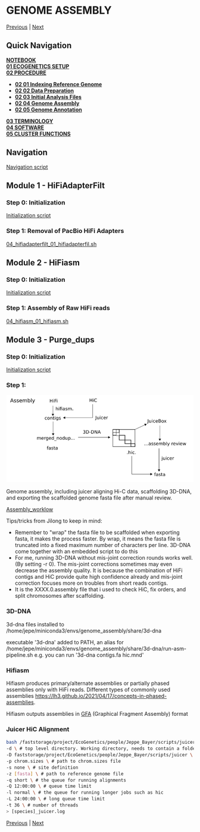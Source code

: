 # GENOME ASSEMBLY

[Previous](02_03_initial_analysis_procedure.md) | [Next](02_05_genome_annotation.md)

## Quick Navigation

**[NOTEBOOK](../NOTEBOOK.md)**  
**[01 ECOGENETICS SETUP](01_00_ecogenetics_setup.md)**  
**[02 PROCEDURE](02_00_procedure.md)**  

- **[02 01 Indexing Reference Genome](02_01_indexing_reference_genome_procedure.md)**
- **[02 02 Data Preparation](02_02_data_preparation_procedure.md)**
- **[02 03 Initial Analysis Files](02_03_initial_analysis_procedure.md)**
- **[02 04 Genome Assembly](02_04_genome_assembly.md)**
- **[02 05 Genome Annotation](02_05_genome_annotation.md)**

**[03 TERMINOLOGY](03_00_terminology.md)**  
**[04 SOFTWARE](04_00_software.md)**  
**[05 CLUSTER FUNCTIONS](05_00_cluster_functions.md)**

## Navigation

[Navigation script](../scripts/04_assembly/04_assembly_init.sh)

## Module 1 - HiFiAdapterFilt

### Step 0: Initialization

[Initialization script](../scripts/04_assembly/hifiadapterfilt/04_hifiadapterfilt_00_init.sh)

### Step 1: Removal of PacBio HiFi Adapters

[04_hifiadapterfilt_01_hifiadapterfil.sh](../scripts/04_assembly/hifiadapterfilt/modules/04_hifiadapterfilt_01_hifiadapterfilt.sh)

## Module 2 - HiFiasm

### Step 0: Initialization

[Initialization script](../scripts/04_assembly/hifiasm/04_hifiasm_00_init.sh)

### Step 1: Assembly of Raw HiFi reads

[04_hifiasm_01_hifiasm.sh](../scripts/04_assembly/hifiasm/modules/04_hifiasm_01_hifiasm.sh)

## Module 3 - Purge_dups

### Step 0: Initialization

[Initialization script](../scripts/04_assembly/purge_dups/04_purge_dups_00_init.sh)

### Step 1:

![jilong_assembly](../resources/jilong_assembly.png)

Genome assembly, including juicer aligning Hi-C data, scaffolding 3D-DNA, and exporting the scaffolded genome fasta file after manual review.

[Assembly_worklow](../scripts/jilong/genome_assembly_workflow.py)

Tips/tricks from Jilong to keep in mind:

- Remember to "wrap" the fasta file to be scaffolded when exporting fasta, it makes the process faster. By wrap, it means the fasta file is truncated into a fixed maximum number of characters per line. 3D-DNA come together with an embedded script to do this
- For me, running 3D-DNA without mis-joint correction rounds works well. (By setting -r 0). The mis-joint corrections sometimes may even decrease the assembly quality. It is because the combination of HiFi contigs and HiC provide quite high confidence already and mis-joint correction focuses more on troubles from short reads contigs.
- It is the XXXX.0.assembly file that i used to check HiC, fix orders, and split chromosomes after scaffolding.

### 3D-DNA

3d-dna files installed to /home/jepe/miniconda3/envs/genome_assembly/share/3d-dna

executable '3d-dna' added to PATH, an alias for /home/jepe/miniconda3/envs/genome_assembly/share/3d-dna/run-asm-pipeline.sh
e.g. you can run '3d-dna contigs.fa hic.mnd'

### Hifiasm

Hifiasm produces primary/alternate assemblies or partially phased assemblies only with HiFi reads. Different types of commonly used assemblies <https://lh3.github.io/2021/04/17/concepts-in-phased-assemblies>.

Hifiasm outputs assemblies in [GFA](https://github.com/GFA-spec/GFA-spec/blob/master/GFA-spec.md) (Graphical Fragment Assembly) format

### Juicer HiC Alignment

```bash
bash /faststorage/project/EcoGenetics/people/Jeppe_Bayer/scripts/juicer/scripts/juicer.sh \
-d \ # top level directory. Working directory, needs to contain a folder name /fastq containing the fastq files. A folder will also be created here for temporary files and the final alignement
-D faststorage/project/EcoGenetics/people/Jeppe_Bayer/scripts/juicer \ # juicer scripts parent directory
-p chrom.sizes \ # path to chrom.sizes file
-s none \ # site definition
-z [fasta] \ # path to reference genome file
-q short \ # the queue for running alignments
-Q 12:00:00 \ # queue time limit
-l normal \ # the queue for running longer jobs such as hic
-L 24:00:00 \ # long queue time limit
-t 36 \ # number of threads
> [species]_juicer.log
```

[Previous](02_03_initial_analysis_procedure.md) | [Next](02_05_genome_annotation.md)

